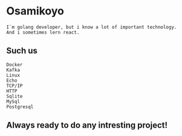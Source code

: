# Osamikoyo
    I`m golang developer, but i know a lot of important technology.
    And i sometimes lern react.
## Such us
    Docker
    Kafka
    Linux
    Echo
    TCP/IP
    HTTP
    Sqlite
    MySql
    Postgresql
## Always ready to do any intresting project!
    

